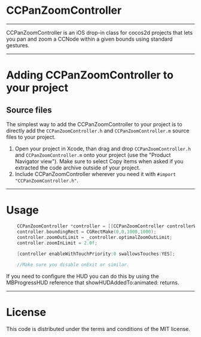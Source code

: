 CCPanZoomController
=============
-------------

CCPanZoomController is an iOS drop-in class for cocos2d projects that lets you pan and zoom a CCNode within a given bounds using standard gestures.

------------------------------------
Adding CCPanZoomController to your project
====================================

Source files
------------

The simplest way to add the CCPanZoomController to your project is to directly add the `CCPanZoomController.h` and `CCPanZoomController.m` source files to your project.

1. Open your project in Xcode, than drag and drop `CCPanZoomController.h` and `CCPanZoomController.m` onto your project (use the "Product Navigator view"). Make sure to select Copy items when asked if you extracted the code archive outside of your project. 
2. Include CCPanZoomController wherever you need it with `#import "CCPanZoomController.h"`.


-----
Usage
=====

```objective-c
    CCPanZoomController *controller = [[CCPanZoomController controllerWithNode:self] retain];
    controller.boundingRect = CGRectMake(0,0,1000,1000);
    controller.zoomOutLimit = _controller.optimalZoomOutLimit;
    controller.zoomInLimit = 2.0f;
    
    [controller enableWithTouchPriority:0 swallowsTouches:YES];

    //Make sure you disable onExit or similar.
```

If you need to configure the HUD you can do this by using the MBProgressHUD reference that showHUDAddedTo:animated: returns. 

-------
License
=======

This code is distributed under the terms and conditions of the MIT license. 

